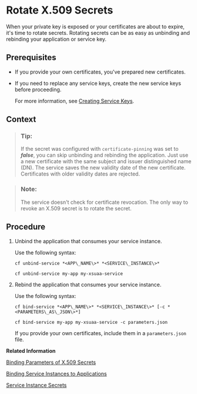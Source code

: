 <!-- loioe5e77362635b40349497734c2480d506 -->

# Rotate X.509 Secrets

When your private key is exposed or your certificates are about to expire, it's time to rotate secrets. Rotating secrets can be as easy as unbinding and rebinding your application or service key.



<a name="loioe5e77362635b40349497734c2480d506__prereq_msw_g3w_sjb"/>

## Prerequisites

-   If you provide your own certificates, you've prepared new certificates.

-   If you need to replace any service keys, create the new service keys before proceeding.

    For more information, see [Creating Service Keys](../30_development/creating-service-keys-4514a14.md).




## Context

> ### Tip:  
> If the secret was configured with `certificate-pinning` was set to ***false***, you can skip unbinding and rebinding the application. Just use a new certificate with the same subject and issuer distinguished name \(DN\). The service saves the new validity date of the new certificate. Certificates with older validity dates are rejected.

> ### Note:  
> The service doesn't check for certificate revocation. The only way to revoke an X.509 secret is to rotate the secret.



## Procedure

1.  Unbind the application that consumes your service instance.

    Use the following syntax:

    `cf unbind-service *<APP\_NAME\>* *<SERVICE\_INSTANCE\>*`

    ```
    cf unbind-service my-app my-xsuaa-service
    ```

2.  Rebind the application that consumes your service instance.

    Use the following syntax:

    `cf bind-service *<APP\_NAME\>* *<SERVICE\_INSTANCE\>* [-c *<PARAMETERS\_AS\_JSON\>*]`

    ```
    cf bind-service my-app my-xsuaa-service -c parameters.json
    ```

    If you provide your own certificates, include them in a `parameters.json` file.


**Related Information**  


[Binding Parameters of X.509 Secrets](binding-parameters-of-x-509-secrets-3240307.md "When binding applications or creating service keys for services instances of the SAP Authorization and Trust Management service (XSUAA) you can configure what kinds of X.509 certificates to use for secrets. The service can generate certificates for you or, if you already have your own public key infrastructure (PKI), you can use your own.")

[Binding Service Instances to Applications](../30_development/binding-service-instances-to-applications-e98280a.md "Use the SAP BTP cockpit or the Cloud Foundry Command Line Interface to bind service instances to applications:")

[Service Instance Secrets](service-instance-secrets-5578ec4.md "When an application consumes a service instance of the SAP Authorization and Trust Management service (XSUAA), the application identifies itself to the service instance with a client ID and a secret. The client ID and secret are the credentials with which an application authenticates itself to the service instance.")

